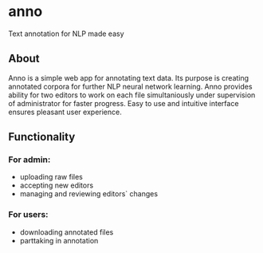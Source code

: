 # anno
Text annotation for NLP made easy

## About
Anno is a simple web app for annotating text data. Its purpose is creating annotated corpora for further NLP neural network learning.
Anno provides ability for two editors to work on each file simultaniously under supervision of administrator for faster progress.
Easy to use and intuitive interface ensures pleasant user experience.

## Functionality
  ### For admin:
  - uploading raw files
  - accepting new editors
  - managing and reviewing editors` changes
  
  ### For users:
  - downloading annotated files
  - parttaking in annotation
  
